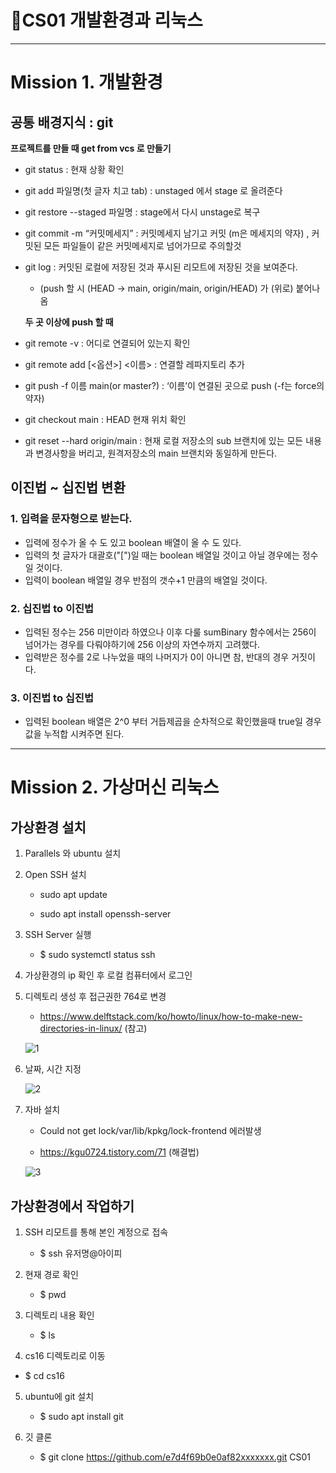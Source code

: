 🎯CS01 개발환경과 리눅스
=
-------
# Mission 1. 개발환경

## 공통 배경지식 : git

   __프로젝트를 만들 때 get from vcs 로 만들기__
- git status : 현재 상황 확인
- git add 파일명(첫 글자 치고 tab) : unstaged 에서 stage 로 올려준다
- git restore --staged 파일명 : stage에서 다시 unstage로 복구
- git commit -m “커밋메세지” : 커밋메세지 남기고 커밋 (m은 메세지의 약자) , 커밋된 모든 파일들이 같은 커밋메세지로 넘어가므로 주의할것
- git log : 커밋된 로컬에 저장된 것과 푸시된 리모트에 저장된 것을 보여준다.
   - (push 할 시 (HEAD -> main, origin/main, origin/HEAD) 가 (위로) 붙어나옴


   __두 곳 이상에 push 할 때__
- git remote -v : 어디로 연결되어 있는지 확인
- git remote add [<옵션>] <이름> <url> : 연결할 레파지토리 추가
- git push -f 이름 main(or master?)  : ‘이름’이 연결된 곳으로 push (-f는 force의 약자)
- git checkout main : HEAD 현재 위치 확인
- git reset --hard origin/main : 현재 로컬 저장소의 sub 브랜치에 있는 모든 내용과 변경사항을 버리고, 원격저장소의 main 브랜치와 동일하게 만든다.


## 이진법 ~ 십진법 변환

### 1. 입력을 문자형으로 받는다.

- 입력에 정수가 올 수 도 있고 boolean 배열이 올 수 도 있다.
- 입력의 첫 글자가 대괄호("[")일 때는 boolean 배열일 것이고 아닐 경우에는 정수일 것이다.
- 입력이 boolean 배열일 경우 반점의 갯수+1 만큼의 배열일 것이다.

### 2. 십진법 to 이진법

- 입력된 정수는 256 미만이라 하였으나 이후 다룰 sumBinary 함수에서는 256이 넘어가는 경우를 다뤄야하기에 256 이상의 자연수까지 고려했다.
- 입력받은 정수를 2로 나누었을 때의 나머지가 0이 아니면 참, 반대의 경우 거짓이다.

### 3. 이진법 to 십진법

- 입력된 boolean 배열은 2^0 부터 거듭제곱을 순차적으로 확인했을때 true일 경우 값을 누적합 시켜주면 된다.
--------------------------
# Mission 2. 가상머신 리눅스

## 가상환경 설치

1. Parallels 와 ubuntu 설치

2. Open SSH 설치

   - sudo apt update

   - sudo apt install openssh-server

3. SSH Server 실행

   - $ sudo systemctl status ssh

4. 가상환경의 ip 확인 후 로컬 컴퓨터에서 로그인

5. 디렉토리 생성 후 접근권한 764로 변경

   - https://www.delftstack.com/ko/howto/linux/how-to-make-new-directories-in-linux/ (참고)

   ![1](https://user-images.githubusercontent.com/118447769/210422821-07c82b0e-f39a-4f46-8658-13a4317468b8.png)

6. 날짜, 시간 지정

   ![2](https://user-images.githubusercontent.com/118447769/210422936-954b37f4-d8fc-4e4e-b72e-7fd1adcdd013.png)

7. 자바 설치
   - Could not get lock/var/lib/kpkg/lock-frontend 에러발생

   - https://kgu0724.tistory.com/71 (해결법)

   ![3](https://user-images.githubusercontent.com/118447769/210422969-7426f6d6-501f-4f61-8b12-118f2efca342.png)


## 가상환경에서 작업하기

1. SSH 리모트를 통해 본인 계정으로 접속

   - $ ssh 유저명@아이피

2. 현재 경로 확인

   - $ pwd

3. 디렉토리 내용 확인

   - $ ls

4. cs16 디렉토리로 이동

-   $ cd cs16

5. ubuntu에 git 설치

   - $ sudo apt install git

6. 깃 클론

   - $ git clone https://github.com/e7d4f69b0e0af82xxxxxxx.git CS01 